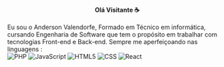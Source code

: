 <center><b>Olá Visitante ☕</b></center>
<br>
Eu sou o Anderson Valendorfe, Formado em Técnico em informática, cursando Engenharia de Software que tem o propósito em trabalhar com tecnologias Front-end e Back-end. Sempre me aperfeiçoando nas linguagens :
<br>
<img src="https://upload.wikimedia.org/wikipedia/commons/thumb/2/27/PHP-logo.svg/1280px-PHP-logo.svg.png" alt="PHP"> <img src="https://upload.wikimedia.org/wikipedia/commons/6/6a/JavaScript-logo.png" alt="JavaScript"> <img src="https://upload.wikimedia.org/wikipedia/commons/3/38/HTML5_Badge.svg" alt="HTML5"> <img src="https://upload.wikimedia.org/wikipedia/commons/d/d5/CSS3_logo_and_wordmark.svg" alt="CSS"> <img src="https://upload.wikimedia.org/wikipedia/commons/a/a7/React-icon.svg" alt="React">

